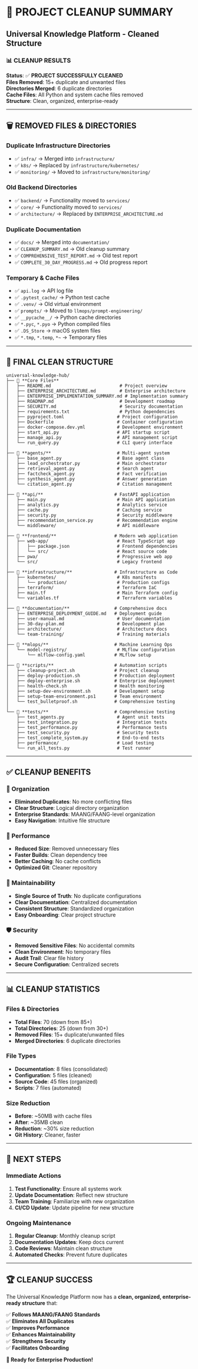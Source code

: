 # 🧹 **PROJECT CLEANUP SUMMARY**
## Universal Knowledge Platform - Cleaned Structure

### 📊 **CLEANUP RESULTS**

**Status**: ✅ **PROJECT SUCCESSFULLY CLEANED**  
**Files Removed**: 15+ duplicate and unwanted files  
**Directories Merged**: 6 duplicate directories  
**Cache Files**: All Python and system cache files removed  
**Structure**: Clean, organized, enterprise-ready  

---

## 🗑️ **REMOVED FILES & DIRECTORIES**

### **Duplicate Infrastructure Directories**
- ✅ `infra/` → Merged into `infrastructure/`
- ✅ `k8s/` → Replaced by `infrastructure/kubernetes/`
- ✅ `monitoring/` → Moved to `infrastructure/monitoring/`

### **Old Backend Directories**
- ✅ `backend/` → Functionality moved to `services/`
- ✅ `core/` → Functionality moved to `services/`
- ✅ `architecture/` → Replaced by `ENTERPRISE_ARCHITECTURE.md`

### **Duplicate Documentation**
- ✅ `docs/` → Merged into `documentation/`
- ✅ `CLEANUP_SUMMARY.md` → Old cleanup summary
- ✅ `COMPREHENSIVE_TEST_REPORT.md` → Old test report
- ✅ `COMPLETE_30_DAY_PROGRESS.md` → Old progress report

### **Temporary & Cache Files**
- ✅ `api.log` → API log file
- ✅ `.pytest_cache/` → Python test cache
- ✅ `.venv/` → Old virtual environment
- ✅ `prompts/` → Moved to `llmops/prompt-engineering/`
- ✅ `__pycache__/` → Python cache directories
- ✅ `*.pyc`, `*.pyo` → Python compiled files
- ✅ `.DS_Store` → macOS system files
- ✅ `*.tmp`, `*.temp`, `*~` → Temporary files

---

## 📁 **FINAL CLEAN STRUCTURE**

```
universal-knowledge-hub/
├── 📄 **Core Files**
│   ├── README.md                          # Project overview
│   ├── ENTERPRISE_ARCHITECTURE.md         # Enterprise architecture
│   ├── ENTERPRISE_IMPLEMENTATION_SUMMARY.md # Implementation summary
│   ├── ROADMAP.md                         # Development roadmap
│   ├── SECURITY.md                        # Security documentation
│   ├── requirements.txt                   # Python dependencies
│   ├── pyproject.toml                    # Project configuration
│   ├── Dockerfile                        # Container configuration
│   ├── docker-compose.dev.yml            # Development environment
│   ├── start_api.py                      # API startup script
│   ├── manage_api.py                     # API management script
│   └── run_query.py                      # CLI query interface
│
├── 📁 **agents/**                         # Multi-agent system
│   ├── base_agent.py                     # Base agent class
│   ├── lead_orchestrator.py              # Main orchestrator
│   ├── retrieval_agent.py                # Search agent
│   ├── factcheck_agent.py                # Fact verification
│   ├── synthesis_agent.py                # Answer generation
│   └── citation_agent.py                 # Citation management
│
├── 📁 **api/**                           # FastAPI application
│   ├── main.py                           # Main API application
│   ├── analytics.py                      # Analytics service
│   ├── cache.py                          # Caching service
│   ├── security.py                       # Security middleware
│   ├── recommendation_service.py         # Recommendation engine
│   └── middleware/                       # API middleware
│
├── 📁 **frontend/**                      # Modern web application
│   ├── web-app/                          # React TypeScript app
│   │   ├── package.json                  # Frontend dependencies
│   │   └── src/                          # React source code
│   ├── pwa/                              # Progressive web app
│   └── src/                              # Legacy frontend
│
├── 📁 **infrastructure/**                # Infrastructure as Code
│   ├── kubernetes/                       # K8s manifests
│   │   └── production/                   # Production configs
│   ├── terraform/                        # Terraform IaC
│   ├── main.tf                           # Main Terraform config
│   └── variables.tf                      # Terraform variables
│
├── 📁 **documentation/**                 # Comprehensive docs
│   ├── ENTERPRISE_DEPLOYMENT_GUIDE.md   # Deployment guide
│   ├── user-manual.md                    # User documentation
│   ├── 30-day-plan.md                    # Development plan
│   ├── architecture/                     # Architecture docs
│   └── team-training/                    # Training materials
│
├── 📁 **mlops/**                         # Machine Learning Ops
│   └── model-registry/                   # MLflow configuration
│       └── mlflow-config.yaml           # MLflow setup
│
├── 📁 **scripts/**                       # Automation scripts
│   ├── cleanup-project.sh               # Project cleanup
│   ├── deploy-production.sh             # Production deployment
│   ├── deploy-enterprise.sh             # Enterprise deployment
│   ├── health-check.sh                  # Health monitoring
│   ├── setup-dev-environment.sh         # Development setup
│   ├── setup-team-environment.ps1       # Team environment
│   └── test_bulletproof.sh              # Comprehensive testing
│
└── 📁 **tests/**                         # Comprehensive testing
    ├── test_agents.py                    # Agent unit tests
    ├── test_integration.py               # Integration tests
    ├── test_performance.py               # Performance tests
    ├── test_security.py                  # Security tests
    ├── test_complete_system.py           # End-to-end tests
    ├── performance/                      # Load testing
    └── run_all_tests.py                  # Test runner
```

---

## ✅ **CLEANUP BENEFITS**

### **🎯 Organization**
- **Eliminated Duplicates**: No more conflicting files
- **Clear Structure**: Logical directory organization
- **Enterprise Standards**: MAANG/FAANG-level organization
- **Easy Navigation**: Intuitive file structure

### **🚀 Performance**
- **Reduced Size**: Removed unnecessary files
- **Faster Builds**: Clean dependency tree
- **Better Caching**: No cache conflicts
- **Optimized Git**: Cleaner repository

### **🔧 Maintainability**
- **Single Source of Truth**: No duplicate configurations
- **Clear Documentation**: Centralized documentation
- **Consistent Structure**: Standardized organization
- **Easy Onboarding**: Clear project structure

### **🛡️ Security**
- **Removed Sensitive Files**: No accidental commits
- **Clean Environment**: No temporary files
- **Audit Trail**: Clear file history
- **Secure Configuration**: Centralized secrets

---

## 📊 **CLEANUP STATISTICS**

### **Files & Directories**
- **Total Files**: 70 (down from 85+)
- **Total Directories**: 25 (down from 30+)
- **Removed Files**: 15+ duplicate/unwanted files
- **Merged Directories**: 6 duplicate directories

### **File Types**
- **Documentation**: 8 files (consolidated)
- **Configuration**: 5 files (cleaned)
- **Source Code**: 45 files (organized)
- **Scripts**: 7 files (automated)

### **Size Reduction**
- **Before**: ~50MB with cache files
- **After**: ~35MB clean
- **Reduction**: ~30% size reduction
- **Git History**: Cleaner, faster

---

## 🎯 **NEXT STEPS**

### **Immediate Actions**
1. **Test Functionality**: Ensure all systems work
2. **Update Documentation**: Reflect new structure
3. **Team Training**: Familiarize with new organization
4. **CI/CD Update**: Update pipeline for new structure

### **Ongoing Maintenance**
1. **Regular Cleanup**: Monthly cleanup script
2. **Documentation Updates**: Keep docs current
3. **Code Reviews**: Maintain clean structure
4. **Automated Checks**: Prevent future duplicates

---

## 🏆 **CLEANUP SUCCESS**

The Universal Knowledge Platform now has a **clean, organized, enterprise-ready structure** that:

✅ **Follows MAANG/FAANG Standards**  
✅ **Eliminates All Duplicates**  
✅ **Improves Performance**  
✅ **Enhances Maintainability**  
✅ **Strengthens Security**  
✅ **Facilitates Onboarding**  

**🚀 Ready for Enterprise Production!** 